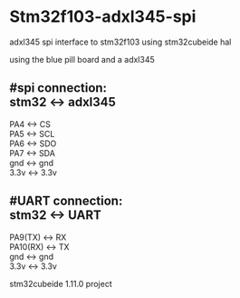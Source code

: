 # Stm32f103-adxl345-spi
adxl345 spi interface to stm32f103 using stm32cubeide hal

using the blue pill board and a adxl345

#spi connection:  
stm32 <-> adxl345  
-------------------  
PA4 <-> CS  
PA5 <-> SCL  
PA6 <-> SDO   
PA7 <-> SDA  
gnd <-> gnd  
3.3v <-> 3.3v  

#UART connection:  
stm32 <-> UART  
-------------------   
PA9(TX) <-> RX  
PA10(RX) <-> TX  
gnd <-> gnd  
3.3v <-> 3.3v  

stm32cubeide 1.11.0 project

